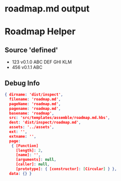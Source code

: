# roadmap.md output

# Roadmap Helper


## Source 'defined'
* 123			v0.1.0			ABC  DEF  GHI  KLM  
* 456			v0.1.1			ABC  




## Debug Info

``` json
{ dirname: 'dist/inspect',
  filename: 'roadmap.md',
  pageName: 'roadmap.md',
  pagename: 'roadmap.md',
  basename: 'roadmap',
  src: 'src/templates/assemble/roadmap.md.hbs',
  dest: 'dist/inspect/roadmap.md',
  assets: '../assets',
  ext: '',
  extname: '',
  page: 
   { [Function]
     [length]: 2,
     [name]: '',
     [arguments]: null,
     [caller]: null,
     [prototype]: { [constructor]: [Circular] } },
  data: {} }
```

